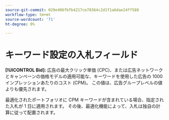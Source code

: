 ```yaml
---
source-git-commit: 029e406fbfb4217ce78364c2d1f1a6dae24ff588
workflow-type: tm+mt
source-wordcount: '71'
ht-degree: 0%

---
```

# キーワード設定の入札フィールド

**[!UICONTROL Bid]:** 広告の最大クリック単価 (CPC)、または広告ネットワークとキャンペーンの価格モデルの適用可能な、キーワードを使用した広告の 1000 インプレッションあたりのコスト (CPM)。 この値は、広告グループレベルの値よりも優先されます。

最適化されたポートフォリオに CPM キーワードが含まれている場合、指定された入札が 1 日に適用されます。 その後、最適化機能によって、入札は独自の計算に従って配置されます。

